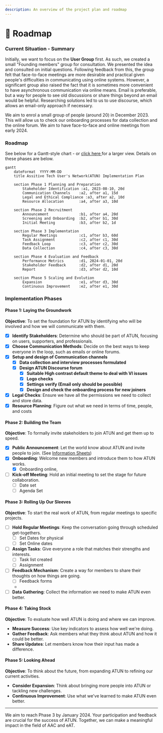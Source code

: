 ```yaml
---
description: An overview of the project plan and roadmap
---
```


# 📅 Roadmap

### Current Situation - Summary

Initially, we want to focus on the **User Group** first. As such, we created a small "Founding members" group for consultation. We presented the idea and consulted on initial questions. Following feedback from this, the group felt that face-to-face meetings are more desirable and practical given people's difficulties in communicating using online systems. However, a significant group also raised the fact that it is sometimes more convenient to have asynchronous communication via online means. Email is preferable, but a way for people to see old discussions or share things beyond an email would be helpful. Researching solutions led to us to use discourse, which allows an email-only approach if necessary.

We aim to enrol a small group of people (around 20) in December 2023. This will allow us to check our onboarding processes for data collection and the online forum. We aim to have face-to-face and online meetings from early 2024.

### Roadmap

See below for a Gantt-style chart - or [click here ](https://mermaid.ink/img/pako:eNqFkk9r3DAQxb\_KoJMXbFhrNyn4VrJpobBJSdpDwJepNV6L6I-xpCZLyHfvaL1QbwvtnIw076f3xvMmOq9INOKALsbWAZfCSJ\_8ZDEC7HbVfl89Pc03UUdD8OBRWRzB9\_CxI7ghFyeC29eRphjmRnrtTFIU4IXoWeExgFxLWdV1JdfcMTcF6qL2Dr4HmuDz5NM4n-e6tagN9N4Y\_6LdAXoi9QO7Z-A2p6CGRTXKOyoB6xLyG7KSsoRa\_YbdDKinAMjCbPgboQVLFKEY8WjZ\_ukq6INL4wou0MgWfzIcOAxT5aZac4ZNCZsF\_-uAgdgTj4BB2S6P5hQICn7wjGxOs6XAYuwjR56R2\_UF6Rh0hwb2bC-DinujBrSXrs4sOAO3C-DmMvnfvEef4vBP3NUCt\_0Tl4PKRdDiDvM\_RLM6QVhyvZBf\_SdegOJLcrRqcvOHhZAhknWiFJZ4EbXiDX3LnFbEgSy1ouFPRT0mE1vRunduxRT949F1oolTolKkMW\_yTuNhQjsfvv8CDenZaQ?type=png)for a larger view. Details on these phases are below.

```mermaid
gantt
    dateFormat  YYYY-MM-DD
    title Assitive Tech User's Network(ATUN) Implementation Plan

    section Phase 1 Planning and Preparation
		Stakeholder Identification :a1, 2023-08-10, 20d
		Communication Channels    :a2, after a1, 15d
		Legal and Ethical Compliance :a3, after a2, 10d
		Resource Allocation       :a4, after a3, 10d

    section Phase 2 Recruitment
		Announcement              :b1, after a4, 20d
		Screening and Onboarding  :b2, after b1, 30d
		Initial Meeting           :b3, after b2, 1d

    section Phase 3 Implementation
		Regular Meetings          :c1, after b3, 60d
		Task Assignment           :c2, after c1, 30d
		Feedback Loop             :c3, after c2, 30d
		Data Collection           :c4, after c3, 30d

    section Phase 4 Evaluation and Feedback
		Performance Metrics       :d1, 2024-01-01, 20d
		Stakeholder Feedback      :d2, after d1, 20d
		Report                    :d3, after d2, 10d

    section Phase 5 Scaling and Evolution
		Expansion                 :e1, after d3, 30d
		Continuous Improvement    :e2, after e1, 30d

```

### Implementation Phases

#### Phase 1: Laying the Groundwork

**Objective**: To set the foundation for ATUN by identifying who will be involved and how we will communicate with them.

* [x] **Identify Stakeholders**: Determine who should be part of ATUN, focusing on users, supporters, and professionals.
* [x] **Choose Communication Methods**: Decide on the best ways to keep everyone in the loop, such as emails or online forums.
* [x] **Setup and design of Communication channels**
  * [x] **Data collection and interview processes formulated**
  * [x] **Design ATUN Discourse forum**
    * [x] **Suitable High contrast default theme to deal with VI issues**
    * [x] **Logo checks**
    * [x] **Settings verify (Email only should be possible)**
    * [x] **Design and check the onboarding process for new joiners**
* [x] **Legal Checks**: Ensure we have all the permissions we need to collect and store data.
* [x] **Resource Planning**: Figure out what we need in terms of time, people, and costs

#### Phase 2: Building the Team

**Objective**: To formally invite stakeholders to join ATUN and get them up to speed.

* [x] **Public Announcement**: Let the world know about ATUN and invite people to join. (See [Information Sheets](../marketing-materials/information-sheets.md))
* [x] **Onboarding**: Welcome new members and introduce them to how ATUN works.
  * [x] Onboarding online,
* [ ] **Kick-off Meeting**: Hold an initial meeting to set the stage for future collaboration.
  * [ ] Date set
  * [ ] Agenda Set

#### Phase 3: Rolling Up Our Sleeves

**Objective**: To start the real work of ATUN, from regular meetings to specific projects.

* [ ] **Hold Regular Meetings**: Keep the conversation going through scheduled get-togethers.
  * [ ] Set Dates for physical
  * [ ] Set Online dates
* [ ] **Assign Tasks**: Give everyone a role that matches their strengths and interests.
  * [ ] Task list created
  * [ ] Assignment
* [ ] **Feedback Mechanism**: Create a way for members to share their thoughts on how things are going.
  * [ ] Feedback forms
  *
* [ ] **Data Gathering**: Collect the information we need to make ATUN even better.

#### Phase 4: Taking Stock

**Objective**: To evaluate how well ATUN is doing and where we can improve.

* **Measure Success**: Use key indicators to assess how well we're doing.
* **Gather Feedback**: Ask members what they think about ATUN and how it could be better.
* **Share Updates**: Let members know how their input has made a difference.

#### Phase 5: Looking Ahead

**Objective**: To think about the future, from expanding ATUN to refining our current activities.

* **Consider Expansion**: Think about bringing more people into ATUN or tackling new challenges.
* **Continuous Improvement**: Use what we've learned to make ATUN even better.

***

We aim to reach Phase 3 by January 2024. Your participation and feedback are crucial for the success of ATUN. Together, we can make a meaningful impact in the field of AAC and eAT.
